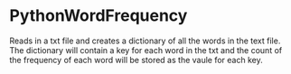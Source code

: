 # PythonWordFrequency

Reads in a txt file and creates a dictionary of all the words in the text file.  The dictionary will contain a key for each word in the txt and the count of the frequency of each word will be stored as the vaule for each key.
